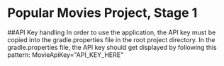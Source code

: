 # Popular Movies Project, Stage 1

##API Key handling
In order to use the application, the API key must be copied into the gradle.properties file in the root project directory.
In the gradle.properties file, the API key should get displayed by following this pattern:
MovieApiKey="API_KEY_HERE"

